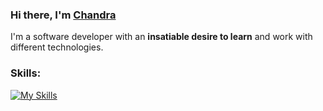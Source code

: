 ### Hi there, I'm [Chandra][website]

I'm a software developer with an **insatiable desire to learn** and work with different technologies.

### Skills:

[![My Skills](https://skillicons.dev/icons?i=html,css,sass,gatsby,js,react,nodejs,postgres,mongodb,git,docker,githubactions&theme=dark)](https://skillicons.dev)
<br />

[website]: https://chandra-pantachhetri.ca
[linkedin]: https://www.linkedin.com/in/chandra-panta-chhetri
